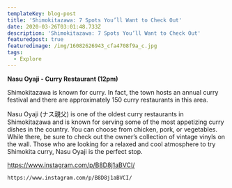 ```yaml
---
templateKey: blog-post
title: 'Shimokitazawa: 7 Spots You’ll Want to Check Out'
date: 2020-03-26T03:01:48.733Z
description: 'Shimokitazawa: 7 Spots You’ll Want to Check Out'
featuredpost: true
featuredimage: /img/16082626943_cfa4708f9a_c.jpg
tags:
  - Explore
---
```

**Nasu Oyaji - Curry Restaurant (12pm)**

Shimokitazawa is known for curry. In fact, the town hosts an annual curry festival and there are approximately 150 curry restaurants in this area. 

Nasu Oyaji (ナス親父) is one of the oldest curry restaurants in Shimokitazawa and is known for serving some of the most appetizing curry dishes in the country. You can choose from chicken, pork, or vegetables. While there, be sure to check out the owner’s collection of vintage vinyls on the wall.  Those who are looking for a relaxed and cool atmosphere to try Shimokita curry, Nasu Oyaji is the perfect stop. 

https://www.instagram.com/p/B8D8j1aBVCI/

```
https://www.instagram.com/p/B8D8j1aBVCI/
```

